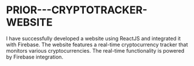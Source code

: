 # PRIOR---CRYPTOTRACKER-WEBSITE
I have successfully developed a website using ReactJS and integrated it with Firebase. The website features a real-time cryptocurrency tracker that monitors various cryptocurrencies. The real-time functionality is powered by Firebase integration.

